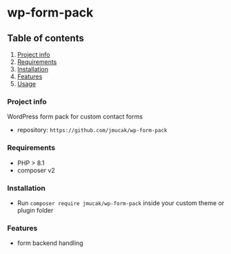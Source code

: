 # wp-form-pack

## Table of contents

1. [Project info](#project-info)
2. [Requirements](#requirements)
3. [Installation](#installation)
4. [Features](#features)
5. [Usage](#usage)

### Project info

WordPress form pack for custom contact forms

- repository: `https://github.com/jmucak/wp-form-pack`

### Requirements

- PHP > 8.1
- composer v2

### Installation

- Run `composer require jmucak/wp-form-pack` inside your custom theme or plugin folder

### Features

- form backend handling